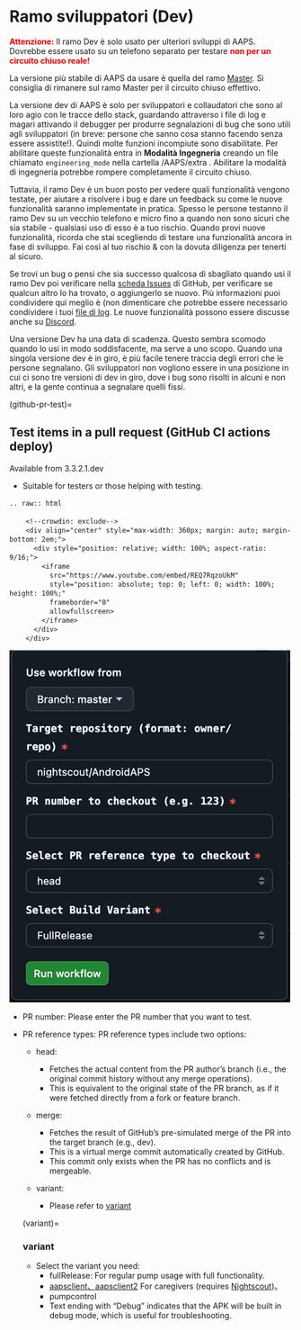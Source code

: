 # Ramo sviluppatori (Dev)

<font color="#FF0000">**Attenzione:**</font> Il ramo Dev è solo usato per ulteriori sviluppi di AAPS. Dovrebbe essere usato su un telefono separato per testare <font color="#FF0000">**non per un circuito chiuso reale!**</font>

La versione più stabile di AAPS da usare è quella del ramo [Master](https://github.com/nightscout/AndroidAPS/tree/master).  Si consiglia di rimanere sul ramo Master per il circuito chiuso effettivo.

La versione dev di AAPS è solo per sviluppatori e collaudatori che sono al loro agio con le tracce dello stack, guardando attraverso i file di log e magari attivando il debugger per produrre segnalazioni di bug che sono utili agli sviluppatori (in breve: persone che sanno cosa stanno facendo senza essere assistite!). Quindi molte funzioni incompiute sono disabilitate. Per abilitare queste funzionalità entra in **Modalità Ingegneria** creando un file chiamato `engineering_mode` nella cartella /AAPS/extra . Abilitare la modalità di ingegneria potrebbe rompere completamente il circuito chiuso.

Tuttavia, il ramo Dev è un buon posto per vedere quali funzionalità vengono testate, per aiutare a risolvere i bug e dare un feedback su come le nuove funzionalità saranno implementate in pratica.  Spesso le persone testanno il ramo Dev su un vecchio telefono e micro fino a quando non sono sicuri che sia stabile - qualsiasi uso di esso è a tuo rischio.  Quando provi nuove funzionalità, ricorda che stai scegliendo di testare una funzionalità ancora in fase di sviluppo. Fai così al tuo rischio & con la dovuta diligenza per tenerti al sicuro.

Se trovi un bug o pensi che sia successo qualcosa di sbagliato quando usi il ramo Dev poi verificare nella [scheda Issues](https://github.com/nightscout/AndroidAPS/issues) di GitHub, per verificare se qualcun altro lo ha trovato, o aggiungerlo se nuovo.  Più informazioni puoi condividere qui meglio è (non dimenticare che potrebbe essere necessario condividere i tuoi [file di log](../GettingHelp/AccessingLogFiles.md).  Le nuove funzionalità possono essere discusse anche su [Discord](https://discord.gg/4fQUWHZ4Mw).

Una versione Dev ha una data di scadenza. Questo sembra scomodo quando lo usi in modo soddisfacente, ma serve a uno scopo. Quando una singola versione dev è in giro, è più facile tenere traccia degli errori che le persone segnalano. Gli sviluppatori non vogliono essere in una posizione in cui ci sono tre versioni di dev in giro, dove i bug sono risolti in alcuni e non altri, e la gente continua a segnalare quelli fissi.

(github-pr-test)=

## Test items in a pull request (GitHub CI actions deploy)

Available from 3.3.2.1.dev

 - Suitable for testers or those helping with testing.

```{eval-rst}
.. raw:: html

    <!--crowdin: exclude-->
    <div align="center" style="max-width: 360px; margin: auto; margin-bottom: 2em;">
      <div style="position: relative; width: 100%; aspect-ratio: 9/16;">
        <iframe
          src="https://www.youtube.com/embed/REQ7RqzoUkM"
          style="position: absolute; top: 0; left: 0; width: 100%; height: 100%;"
          frameborder="0"
          allowfullscreen>
        </iframe>
      </div>
    </div>
```

![aaps_ci_pr_ci](../images/Building-the-App/CI/aaps_ci_pr_ci.png)

- PR number: Please enter the PR number that you want to test.

- PR reference types: PR reference types include two options:

  - head:
    - Fetches the actual content from the PR author’s branch (i.e., the original commit history without any merge operations).
    - This is equivalent to the original state of the PR branch, as if it were fetched directly from a fork or feature branch.

  - merge:
    - Fetches the result of GitHub’s pre-simulated merge of the PR into the target branch (e.g., dev).
    - This is a virtual merge commit automatically created by GitHub.
    - This commit only exists when the PR has no conflicts and is mergeable.

  - variant:
    - Please refer to [variant](variant)

  (variant)=


  ### variant

    - Select the variant you need:
      - fullRelease: For regular pump usage with full functionality.
      - [aapsclient、aapsclient2](../RemoteFeatures/RemoteControl.md#aapsclient) For caregivers (requires [Nightscout](../SettingUpAaps/Nightscout.md))。
      - pumpcontrol
      - Text ending with “Debug” indicates that the APK will be built in debug mode, which is useful for troubleshooting.

